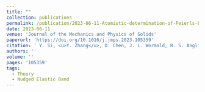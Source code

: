 ```yaml
---
title: ""
collection: publications
permalink: /publication/2023-06-11-Atomistic-determination-of-Peierls-barriers-of-dislocation-glide-in-nickel
date: 2023-06-11
venue: 'Journal of the Mechanics and Physics of Solids'
paperurl: 'https://doi.org/10.1016/j.jmps.2023.105359'
citation: ' Y. Si, <u>Y. Zhang</u>, D. Chen, J. L. Wormald, B. S. Anglin, D. L. McDowell, T. Zhu*, &quot;Atomistic determination of Peierls barriers of dislocation glide in nickel.&quot; <b>Journal of the Mechanics and Physics of Solids</b>, in press (2023).'
authors: ''
volume: ''
pages: '105359'
tags:
  - Theory
  - Nudged Elastic Band
---
```

